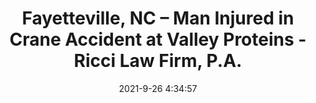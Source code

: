 ---
"title": "Fayetteville, NC – Man Injured in Crane Accident at Valley Proteins - Ricci Law Firm, P.A."
"date": "2021-9-26 4:34:57"
"feed_name": "GOOGLENEWSINDUSTRIAL"
"feed_website": "https://news.google.com/search?q=industrial%2Bincident&hl=en-US&gl=US&ceid=US:en"
"feed_rss": "https://news.google.com/rss/search?q=industrial%2Bincident&hl=en-US&gl=US&ceid=US:en"
"link": "https://www.riccilawnc.com/blog/2021/fayetteville-nc-man-injured-in-crane-accident-at-valley-proteins/"
"source": "{'href': 'https://www.riccilawnc.com', 'title': 'Ricci Law Firm, P.A.'}"
"file": "_posts/2021-1-1-ebaffc99d238479c4c81dbfc4b935e118dc2add7.md"
"accident": "1"
"drilling": "0"
"dead": "1"
"injured": "0"
"arrested": "0"
"where": "construction site"
"causes": "crane accident"
"place": "fayetteville"
"place_uri": "http://en.wikipedia.org/wiki/Fayetteville%2C_Arkansas"
---